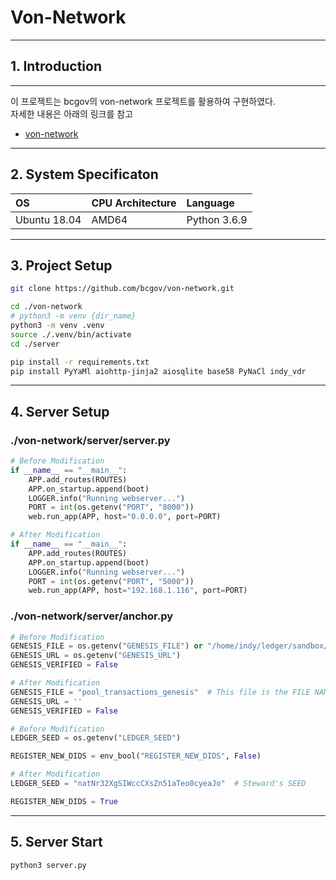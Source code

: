 Von-Network
===========
***
## 1. Introduction
***
이 프로젝트는 bcgov의 von-network 프로젝트를 활용하여 구현하였다.<br>
자세한 내용은 아래의 링크를 참고
+ [von-network](https://github.com/bcgov/von-network)
***
## 2. System Specificaton
| OS           | CPU Architecture | Language     |
|:-------------|:-----------------|:-------------|
| Ubuntu 18.04 | AMD64            | Python 3.6.9 |
***
## 3. Project Setup
```Bash
git clone https://github.com/bcgov/von-network.git
```
```Bash
cd ./von-network
# python3 -m venv {dir_name}
python3 -m venv .venv
source ./.venv/bin/activate
cd ./server
```
```Bash
pip install -r requirements.txt
pip install PyYaMl aiohttp-jinja2 aiosqlite base58 PyNaCl indy_vdr
```
***
## 4. Server Setup
### ./von-network/server/server.py
```Python
# Before Modification
if __name__ == "__main__":
    APP.add_routes(ROUTES)
    APP.on_startup.append(boot)
    LOGGER.info("Running webserver...")
    PORT = int(os.getenv("PORT", "8000"))
    web.run_app(APP, host="0.0.0.0", port=PORT)

# After Modification
if __name__ == "__main__":
    APP.add_routes(ROUTES)
    APP.on_startup.append(boot)
    LOGGER.info("Running webserver...")
    PORT = int(os.getenv("PORT", "5000"))
    web.run_app(APP, host="192.168.1.116", port=PORT)
```
### ./von-network/server/anchor.py
```Python
# Before Modification
GENESIS_FILE = os.getenv("GENESIS_FILE") or "/home/indy/ledger/sandbox/pool_transactions_genesis"
GENESIS_URL = os.getenv("GENESIS_URL")
GENESIS_VERIFIED = False

# After Modification
GENESIS_FILE = "pool_transactions_genesis"  # This file is the FILE NAME of GENESIS FILE created by TrusteeProject.
GENESIS_URL = ''
GENESIS_VERIFIED = False
```
```Python
# Before Modification
LEDGER_SEED = os.getenv("LEDGER_SEED")

REGISTER_NEW_DIDS = env_bool("REGISTER_NEW_DIDS", False)

# After Modification
LEDGER_SEED = "natNr32XgSIWccCXsZn51aTeo0cyeaJo"  # Steward's SEED

REGISTER_NEW_DIDS = True
```
***
## 5. Server Start
```Python
python3 server.py
```
